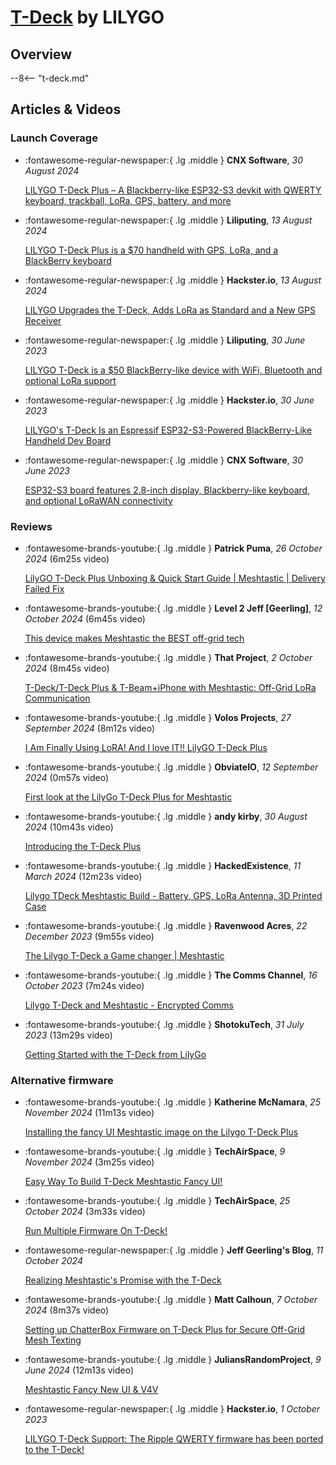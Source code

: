 # [T-Deck](t-deck.md) by LILYGO

## Overview

--8<-- "t-deck.md"

## Articles & Videos


### Launch Coverage

<div class="grid cards" markdown>

-   :fontawesome-regular-newspaper:{ .lg .middle } **CNX Software**, *30 August 2024*

    [LILYGO T-Deck Plus – A Blackberry-like ESP32-S3 devkit with QWERTY keyboard, trackball, LoRa, GPS, battery, and more](https://www.cnx-software.com/2024/08/30/lilygo-t-deck-plus-a-blackberry-like-esp32-s3-devkit-with-qwerty-keyboard-trackball-lora-gps-battery-and-more/)

-   :fontawesome-regular-newspaper:{ .lg .middle } **Liliputing**, *13 August 2024*

    [LILYGO T-Deck Plus is a $70 handheld with GPS, LoRa, and a BlackBerry keyboard](https://liliputing.com/lilygo-t-deck-plus-is-a-70-handheld-with-gps-lora-and-a-blackberry-keyboard/)

-   :fontawesome-regular-newspaper:{ .lg .middle } **Hackster.io**, *13 August 2024*

    [LILYGO Upgrades the T-Deck, Adds LoRa as Standard and a New GPS Receiver](https://www.hackster.io/news/lilygo-upgrades-the-t-deck-adds-lora-as-standard-and-a-new-gps-receiver-badd82a199e0)

-   :fontawesome-regular-newspaper:{ .lg .middle } **Liliputing**, *30 June 2023*

    [LILYGO T-Deck is a $50 BlackBerry-like device with WiFi, Bluetooth and optional LoRa support](https://liliputing.com/lilygo-t-deck-is-a-50-blackberry-like-device-with-wifi-bluetooth-and-optional-lora-support/)

-   :fontawesome-regular-newspaper:{ .lg .middle } **Hackster.io**, *30 June 2023*

    [LILYGO's T-Deck Is an Espressif ESP32-S3-Powered BlackBerry-Like Handheld Dev Board](https://www.hackster.io/news/lilygo-s-t-deck-is-an-espressif-esp32-s3-powered-blackberry-like-handheld-dev-board-f96abddac8ea)

-   :fontawesome-regular-newspaper:{ .lg .middle } **CNX Software**, *30 June 2023*

    [ESP32-S3 board features 2.8-inch display, Blackberry-like keyboard, and optional LoRaWAN connectivity](https://www.cnx-software.com/2023/06/30/esp32-s3-board-features-2-8-inch-display-blackberry-like-keyboard-lorawan/)

</div>


### Reviews

<div class="grid cards" markdown>

-   :fontawesome-brands-youtube:{ .lg .middle } **Patrick Puma**, *26 October 2024* (6m25s video)

    [LilyGO T-Deck Plus Unboxing & Quick Start Guide | Meshtastic | Delivery Failed Fix](https://www.youtube.com/watch?v=z02orSn3Z9M)

-   :fontawesome-brands-youtube:{ .lg .middle } **Level 2 Jeff [Geerling]**, *12 October 2024* (6m45s video)

    [This device makes Meshtastic the BEST off-grid tech](https://www.youtube.com/watch?v=2Ry-ck0fhfw)

-   :fontawesome-brands-youtube:{ .lg .middle } **That Project**, *2 October 2024* (8m45s video)

    [T-Deck/T-Deck Plus & T-Beam+iPhone with Meshtastic: Off-Grid LoRa Communication](https://www.youtube.com/watch?v=Uqe4jNwf_ZU)

-   :fontawesome-brands-youtube:{ .lg .middle } **Volos Projects**, *27 September 2024* (8m12s video)

    [I Am Finally Using LoRA! And I love IT!! LilyGO T-Deck Plus](https://www.youtube.com/watch?v=r359L7tbqdA)

-   :fontawesome-brands-youtube:{ .lg .middle } **ObviateIO**, *12 September 2024* (0m57s video)

    [First look at the LilyGo T-Deck Plus for Meshtastic](https://www.youtube.com/shorts/G08j1pzbCAI)

-   :fontawesome-brands-youtube:{ .lg .middle } **andy kirby**, *30 August 2024* (10m43s video)

    [Introducing the T-Deck Plus](https://www.youtube.com/watch?v=qshLuCqOn3I)

-   :fontawesome-brands-youtube:{ .lg .middle } **HackedExistence**, *11 March 2024* (12m23s video)

    [Lilygo TDeck Meshtastic Build - Battery, GPS, LoRa Antenna, 3D Printed Case](https://www.youtube.com/watch?v=2PB-nGgZSpQ)

-   :fontawesome-brands-youtube:{ .lg .middle } **Ravenwood Acres**, *22 December 2023* (9m55s video)

    [The Lilygo T-Deck a Game changer | Meshtastic](https://www.youtube.com/watch?v=L1hvsYEX7WE)

-   :fontawesome-brands-youtube:{ .lg .middle } **The Comms Channel**, *16 October 2023* (7m24s video)

    [Lilygo T-Deck and Meshtastic - Encrypted Comms](https://www.youtube.com/watch?v=1oaWRs2te68)

-   :fontawesome-brands-youtube:{ .lg .middle } **ShotokuTech**, *31 July 2023* (13m29s video)

    [Getting Started with the T-Deck from LilyGo](https://www.youtube.com/watch?v=W5E6ZDTYt-s)

</div>


### Alternative firmware

<div class="grid cards" markdown>

-   :fontawesome-brands-youtube:{ .lg .middle } **Katherine McNamara**, *25 November 2024* (11m13s video)

    [Installing the fancy UI Meshtastic image on the Lilygo T-Deck Plus](https://www.youtube.com/watch?v=f0zZfnctZQw)

-   :fontawesome-brands-youtube:{ .lg .middle } **TechAirSpace**, *9 November 2024* (3m25s video)

    [Easy Way To Build T-Deck Meshtastic Fancy UI!](https://www.youtube.com/watch?v=LBJVCYypIG0)

-   :fontawesome-brands-youtube:{ .lg .middle } **TechAirSpace**, *25 October 2024* (3m33s video)

    [Run Multiple Firmware On T-Deck!](https://www.youtube.com/watch?v=RazJejeO-EI)

-   :fontawesome-regular-newspaper:{ .lg .middle } **Jeff Geerling's Blog**, *11 October 2024*

    [Realizing Meshtastic's Promise with the T-Deck](https://www.jeffgeerling.com/blog/2024/realizing-meshtastics-promise-t-deck)

-   :fontawesome-brands-youtube:{ .lg .middle } **Matt Calhoun**, *7 October 2024* (8m37s video)

    [Setting up ChatterBox Firmware on T-Deck Plus for Secure Off-Grid Mesh Texting](https://www.youtube.com/watch?v=89AHWO5_BKM)

-   :fontawesome-brands-youtube:{ .lg .middle } **JuliansRandomProject**, *9 June 2024* (12m13s video)

    [Meshtastic Fancy New UI & V4V](https://www.youtube.com/watch?v=mtFwETD7nY4)

-   :fontawesome-regular-newspaper:{ .lg .middle } **Hackster.io**, *1 October 2023*

    [LILYGO T-Deck Support: The Ripple QWERTY firmware has been ported to the T-Deck!](https://www.hackster.io/scottpowell69/lilygo-t-deck-support-45e7ed)

</div>
